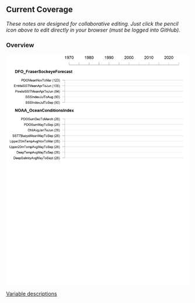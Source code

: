 ## Current Coverage

*These notes are designed for collaborative editing. Just click the pencil icon above to edit directly in your browser (must be logged into GitHub).*


### Overview





<img src="https://github.com/SOLV-Code/Open-Source-Env-Cov-PacSalmon/blob/main/OUTPUT/DataOverview_ALL.png"
	width="600">


[Variable descriptions](https://github.com/SOLV-Code/Open-Source-Env-Cov-PacSalmon/blob/main/DATA/LookUp_VariableDescriptions.csv)

